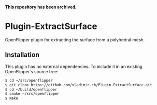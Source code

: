 **This repository has been archived.**

Plugin-ExtractSurface
=====================

OpenFlipper plugin for extracting the surface from a polyhedral mesh.

## Installation

This plugin has no external dependencies. To include it in an existing
OpenFlipper's source tree:

```sh
$ cd ~/src/openflipper
$ git clone https://github.com/vladimir-ch/Plugin-ExtractSurface.git
$ cd ~/build/openflipper
$ cmake ~/src/openflipper
$ make
```
